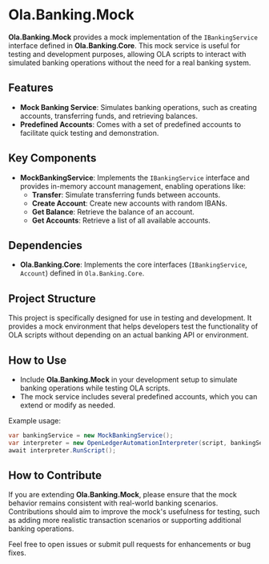# Ola.Banking.Mock

**Ola.Banking.Mock** provides a mock implementation of the `IBankingService` interface defined in **Ola.Banking.Core**. This mock service is useful for testing and development purposes, allowing OLA scripts to interact with simulated banking operations without the need for a real banking system.

## Features
- **Mock Banking Service**: Simulates banking operations, such as creating accounts, transferring funds, and retrieving balances.
- **Predefined Accounts**: Comes with a set of predefined accounts to facilitate quick testing and demonstration.

## Key Components
- **MockBankingService**: Implements the `IBankingService` interface and provides in-memory account management, enabling operations like:
  - **Transfer**: Simulate transferring funds between accounts.
  - **Create Account**: Create new accounts with random IBANs.
  - **Get Balance**: Retrieve the balance of an account.
  - **Get Accounts**: Retrieve a list of all available accounts.

## Dependencies
- **Ola.Banking.Core**: Implements the core interfaces (`IBankingService`, `Account`) defined in `Ola.Banking.Core`.

## Project Structure
This project is specifically designed for use in testing and development. It provides a mock environment that helps developers test the functionality of OLA scripts without depending on an actual banking API or environment.

## How to Use
- Include **Ola.Banking.Mock** in your development setup to simulate banking operations while testing OLA scripts.
- The mock service includes several predefined accounts, which you can extend or modify as needed.

Example usage:
```csharp
var bankingService = new MockBankingService();
var interpreter = new OpenLedgerAutomationInterpreter(script, bankingService);
await interpreter.RunScript();
```

## How to Contribute
If you are extending **Ola.Banking.Mock**, please ensure that the mock behavior remains consistent with real-world banking scenarios. Contributions should aim to improve the mock's usefulness for testing, such as adding more realistic transaction scenarios or supporting additional banking operations.

Feel free to open issues or submit pull requests for enhancements or bug fixes.


